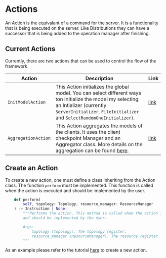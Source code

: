 # Actions

An Action is the equivalant of a command for the server. It is a functionality that is being executed on the server.
Like Distributions they can have a successor that is being added to the operation manager after finishing.

## Current Actions
Currently, there are two actions that can be used to control the flow of the framework.

| Action              | Description                                                                                                                                                                                                      | Link                                                                |
| ------------------- | ---------------------------------------------------------------------------------------------------------------------------------------------------------------------------------------------------------------- | ------------------------------------------------------------------- |
| `InitModelAction`   | This Action initializes the global model. You can select different ways ton initialize the model my selecting an Intializer (currently `ServerInitializer`, `FileInitializer` and `SelectRandomOneInitializer`). | [link](../theoden/operations/instructions/initialization.py)        |
| `AggregationAction` | This Action aggregates the models of the clients. It uses the client checkpoint Manager and an Aggregator class. More details on the aggregation can be found [here](./AGGREGATION.md).                          | [link](../theoden/operations/instructions/aggregation/aggregate.py) |

## Create an Action
To create a new action, one must define a class inheriting from the Action class. 
The function `perform` must be implemented. This function is called when the action is executed and should be implemented by the user.

```python
    def perform(
        self, topology: Topology, resource_manager: ResourceManager
    ) -> Instruction | None:
        """Performs the action. This method is called when the action is executed 
        and should be implemented by the user.

        Args:
            topology (Topology): The topology register.
            resource_manager (ResourceManager): The resource register.
        """
```

As an example please refer to the tutorial [here](./TUTORIAL.md) to create a new action.